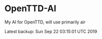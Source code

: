 # OpenTTD-AI
My AI for OpenTTD, will use primarily air

Latest backup: Sun Sep 22 03:15:01 UTC 2019
